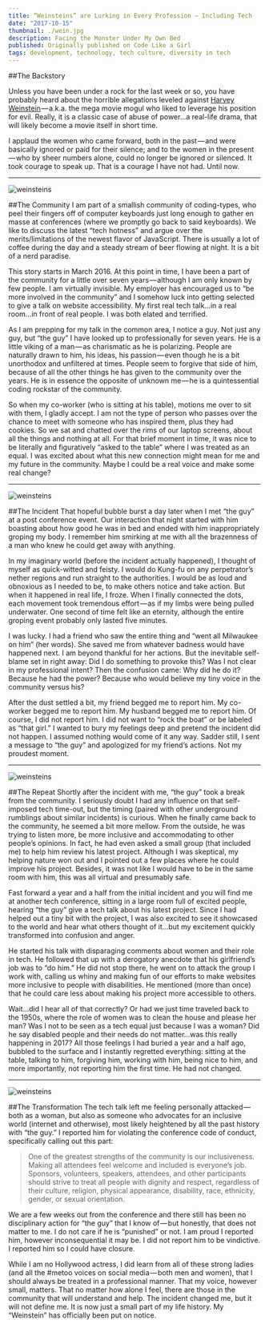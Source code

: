 ```yaml
---
title: “Weinsteins” are Lurking in Every Profession — Including Tech
date: "2017-10-15"
thumbnail: ./wein.jpg
description: Facing the Monster Under My Own Bed
published: Originally published on Code Like a Girl
tags: development, technology, tech culture, diversity in tech
---
```


##The Backstory

Unless you have been under a rock for the last week or so, you have probably heard about the horrible allegations leveled against <a href="https://www.newyorker.com/news/news-desk/from-aggressive-overtures-to-sexual-assault-harvey-weinsteins-accusers-tell-their-stories" target="_blank" rel="noopener noreferrer">Harvey Weinstein</a> — a.k.a. the mega movie mogul who liked to leverage his position for evil. Really, it is a classic case of abuse of power...a real-life drama, that will likely become a movie itself in short time.

I applaud the women who came forward, both in the past — and were basically ignored or paid for their silence; and to the women in the present — who by sheer numbers alone, could no longer be ignored or silenced. It took courage to speak up. That is a courage I have not had. Until now.

<hr>

<div class="kg-card kg-image-card kg-width-medium">

![weinsteins](./wein1.png)

</div>

##The Community
I am part of a smallish community of coding-types, who peel their fingers off of computer keyboards just long enough to gather en masse at conferences (where we promptly go back to said keyboards). We like to discuss the latest “tech hotness” and argue over the merits/limitations of the newest flavor of JavaScript. There is usually a lot of coffee during the day and a steady stream of beer flowing at night. It is a bit of a nerd paradise.

This story starts in March 2016. At this point in time, I have been a part of the community for a little over seven years — although I am only known by few people. I am virtually invisible. My employer has encouraged us to “be more involved in the community” and I somehow luck into getting selected to give a talk on website accessibility. My first real tech talk…in a real room…in front of real people. I was both elated and terrified.

As I am prepping for my talk in the common area, I notice a guy. Not just any guy, but “the guy” I have looked up to professionally for seven years. He is a little viking of a man — as charismatic as he is polarizing. People are naturally drawn to him, his ideas, his passion — even though he is a bit unorthodox and unfiltered at times. People seem to forgive that side of him, because of all the other things he has given to the community over the years. He is in essence the opposite of unknown me — he is a quintessential coding rockstar of the community.

So when my co-worker (who is sitting at his table), motions me over to sit with them, I gladly accept. I am not the type of person who passes over the chance to meet with someone who has inspired them, plus they had cookies. So we sat and chatted over the rims of our laptop screens, about all the things and nothing at all. For that brief moment in time, it was nice to be literally and figuratively “asked to the table” where I was treated as an equal. I was excited about what this new connection might mean for me and my future in the community. Maybe I could be a real voice and make some real change?

<hr>

<div class="kg-card kg-image-card kg-width-medium">

![weinsteins](./wein2.jpg)

</div>

##The Incident
That hopeful bubble burst a day later when I met “the guy” at a post conference event. Our interaction that night started with him boasting about how good he was in bed and ended with him inappropriately groping my body. I remember him smirking at me with all the brazenness of a man who knew he could get away with anything.

In my imaginary world (before the incident actually happened), I thought of myself as quick-witted and feisty. I would do Kung-fu on any perpetrator’s nether regions and run straight to the authorities. I would be as loud and obnoxious as I needed to be, to make others notice and take action. But when it happened in real life, I froze. When I finally connected the dots, each movement took tremendous effort — as if my limbs were being pulled underwater. One second of time felt like an eternity, although the entire groping event probably only lasted five minutes.

I was lucky. I had a friend who saw the entire thing and “went all Milwaukee on him” (her words). She saved me from whatever badness would have happened next. I am beyond thankful for her actions. But the inevitable self-blame set in right away: Did I do something to provoke this? Was I not clear in my professional intent? Then the confusion came: Why did he do it? Because he had the power? Because who would believe my tiny voice in the community versus his?

After the dust settled a bit, my friend begged me to report him. My co-worker begged me to report him. My husband begged me to report him. Of course, I did not report him. I did not want to “rock the boat” or be labeled as “that girl.” I wanted to bury my feelings deep and pretend the incident did not happen. I assumed nothing would come of it any way. Sadder still, I sent a message to “the guy” and apologized for my friend’s actions. Not my proudest moment.

<hr>

<div class="kg-card kg-image-card kg-width-medium">

![weinsteins](./wein3.jpg)

</div>

##The Repeat
Shortly after the incident with me, “the guy” took a break from the community. I seriously doubt I had any influence on that self-imposed tech time-out, but the timing (paired with other underground rumblings about similar incidents) is curious. When he finally came back to the community, he seemed a bit more mellow. From the outside, he was trying to listen more, be more inclusive and accommodating to other people’s opinions. In fact, he had even asked a small group (that included me) to help him review his latest project. Although I was skeptical, my helping nature won out and I pointed out a few places where he could improve his project. Besides, it was not like I would have to be in the same room with him, this was all virtual and presumably safe.

Fast forward a year and a half from the initial incident and you will find me at another tech conference, sitting in a large room full of excited people, hearing “the guy” give a tech talk about his latest project. Since I had helped out a tiny bit with the project, I was also excited to see it showcased to the world and hear what others thought of it…but my excitement quickly transformed into confusion and anger.

He started his talk with disparaging comments about women and their role in tech. He followed that up with a derogatory anecdote that his girlfriend’s job was to “do him.” He did not stop there, he went on to attack the group I work with, calling us whiny and making fun of our efforts to make websites more inclusive to people with disabilities. He mentioned (more than once) that he could care less about making his project more accessible to others.

Wait…did I hear all of that correctly? Or had we just time traveled back to the 1950s, where the role of women was to clean the house and please her man? Was I not to be seen as a tech equal just because I was a woman? Did he say disabled people and their needs do not matter…was this really happening in 2017? All those feelings I had buried a year and a half ago, bubbled to the surface and I instantly regretted everything: sitting at the table, talking to him, forgiving him, working with him, being nice to him, and more importantly, not reporting him the first time. He had not changed.

<hr>

<div class="kg-card kg-image-card kg-width-medium">

![weinsteins](./wein4.jpg)

</div>

##The Transformation
The tech talk left me feeling personally attacked — both as a woman, but also as someone who advocates for an inclusive world (internet and otherwise), most likely heightened by all the past history with “the guy.” I reported him for violating the conference code of conduct, specifically calling out this part:

<blockquote>One of the greatest strengths of the community is our inclusiveness. Making all attendees feel welcome and included is everyone’s job. Sponsors, volunteers, speakers, attendees, and other participants should strive to treat all people with dignity and respect, regardless of their culture, religion, physical appearance, disability, race, ethnicity, gender, or sexual orientation.</blockquote>

We are a few weeks out from the conference and there still has been no disciplinary action for “the guy” that I know of — but honestly, that does not matter to me. I do not care if he is “punished” or not. I am proud I reported him, however inconsequential it may be. I did not report him to be vindictive. I reported him so I could have closure.

While I am no Hollywood actress, I did learn from all of these strong ladies (and all the #metoo voices on social media — both men and women), that I should always be treated in a professional manner. That my voice, however small, matters. That no matter how alone I feel, there are those in the community that will understand and help. The incident changed me, but it will not define me. It is now just a small part of my life history. My “Weinstein” has officially been put on notice.
